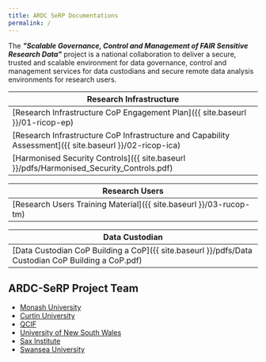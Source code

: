 ```yaml
---
title: ARDC SeRP Documentations
permalink: /
---
```


The ***"Scalable Governance, Control and Management of FAIR Sensitive Research Data"*** project is a national collaboration to deliver a secure, trusted and scalable environment for data governance, control and management services for data custodians and secure remote data analysis environments for research users.


| Research Infrastructure |
| --- |
| [Research Infrastructure CoP Engagement Plan]({{ site.baseurl }}/01-ricop-ep) |
| [Research Infrastructure CoP Infrastructure and Capability Assessment]({{ site.baseurl }}/02-ricop-ica) |
| [Harmonised Security Controls]({{ site.baseurl }}/pdfs/Harmonised_Security_Controls.pdf) |


| Research Users |
| --- |
| [Research Users Training Material]({{ site.baseurl }}/03-rucop-tm) |

| Data Custodian |
| --- |
| [Data Custodian CoP Building a CoP]({{ site.baseurl }}/pdfs/Data Custodian CoP Building a CoP.pdf) |


## ARDC-SeRP Project Team

* [Monash University](https://www.monash.edu)
* [Curtin University](https://www.curtin.edu.au/)
* [QCIF](https://www.qcif.edu.au/)
* [University of New South Wales](https://www.unsw.edu.au/)
* [Sax Institute](https://www.saxinstitute.org.au/)
* [Swansea University](https://www.swansea.ac.uk/)

